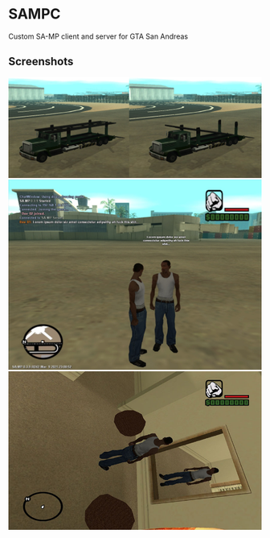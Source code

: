 # SAMPC
 Custom SA-MP client and server for GTA San Andreas

## Screenshots
![Screenshot 3](https://github.com/dashr9230/SAMPC/blob/master/images/sa-mp-002.jpg "SetVehicleFeature test")
![Screenshot 2](https://github.com/dashr9230/SAMPC/blob/master/images/sa-mp-001.jpg "Get/SetVehicleVelocity test")
![Screenshot 1](https://github.com/dashr9230/SAMPC/blob/master/images/sa-mp-000.jpg "SetPlayerCameraPos rotation test")